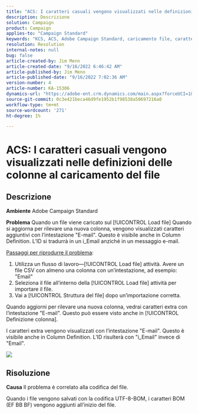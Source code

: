 ```yaml
---
title: "ACS: I caratteri casuali vengono visualizzati nelle definizioni delle colonne al caricamento del file"
description: Descrizione
solution: Campaign
product: Campaign
applies-to: "Campaign Standard"
keywords: "KCS, ACS, Adobe Campaign Standard, caricamento file, caratteri casuali, definizioni di colonne, Etichetta, ID, file caricato, caricamento attività"
resolution: Resolution
internal-notes: null
bug: false
article-created-by: Jim Menn
article-created-date: "9/16/2022 6:46:42 AM"
article-published-by: Jim Menn
article-published-date: "9/16/2022 7:02:36 AM"
version-number: 4
article-number: KA-15306
dynamics-url: "https://adobe-ent.crm.dynamics.com/main.aspx?forceUCI=1&pagetype=entityrecord&etn=knowledgearticle&id=40695b52-8b35-ed11-9db1-0022480866ad"
source-git-commit: 0c3e421beca46d9fe1952b1f98538a50697216a0
workflow-type: tm+mt
source-wordcount: '271'
ht-degree: 1%

---
```


# ACS: I caratteri casuali vengono visualizzati nelle definizioni delle colonne al caricamento del file

## Descrizione


<b>Ambiente</b>
Adobe Campaign Standard

<b>Problema</b>
Quando un file viene caricato sul [!UICONTROL Load file] Quando si aggiorna per rilevare una nuova colonna, vengono visualizzati caratteri aggiuntivi con l’intestazione &quot;E-mail&quot;.
Questo è visibile anche in Column Definition.
L’ID si tradurrà in un i_Email anziché in un messaggio e-mail.

<u>Passaggi per riprodurre il problema</u>:

1. Utilizza un flusso di lavoro—[!UICONTROL Load file] attività.
Avere un file CSV con almeno una colonna con un’intestazione, ad esempio: &quot;Email&quot;
2. Seleziona il file all’interno della [!UICONTROL Load file] attività per importare il file.
3. Vai a [!UICONTROL Struttura del file] dopo un’importazione corretta.

Quando aggiorni per rilevare una nuova colonna, vedrai caratteri extra con l’intestazione &quot;E-mail&quot;.
Questo può essere visto anche in [!UICONTROL Definizione colonna].

I caratteri extra vengono visualizzati con l’intestazione &quot;E-mail&quot;.
Questo è visibile anche in Column Definition.
L’ID risulterà con &quot;i_Email&quot; invece di &quot;Email&quot;.

![](https://support.neolane.net/nl/jsp/previewFile.jsp?md5=0b4065125940743e01772361c3de7a42&amp;amp;ext=png&amp;amp;contentType=image/png&amp;amp;fileName=Load%20File%20Screen%20shot.png&amp;amp;__sessiontoken=___T6lIC6yifQm9PSg+71ewRkrmB1/tfKMdlN13lb9GkQA1d2ToxnddGEqJttAdN7IYNTQuGId1i+dlfO5r/nPKE5ad+kz0e8dAXoH4VqdvidxXXwq7EkJUIAIA)


## Risoluzione


<b>Causa</b>
Il problema è correlato alla codifica del file.

Quando i file vengono salvati con la codifica UTF-8-BOM, i caratteri BOM (EF BB BF) vengono aggiunti all’inizio del file.
